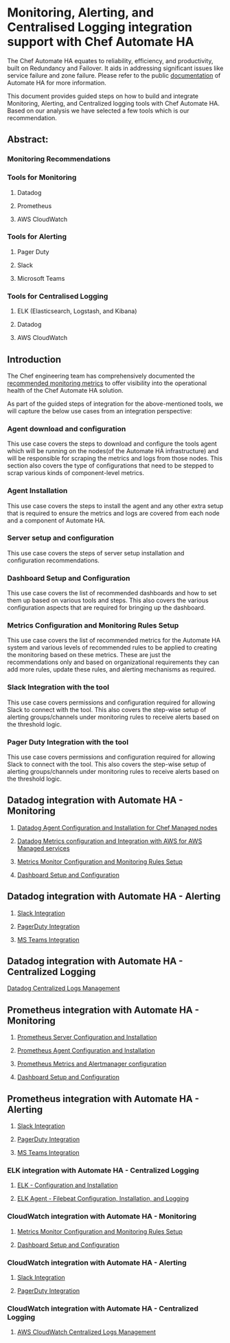 # Monitoring, Alerting, and Centralised Logging integration support with Chef Automate HA

The Chef Automate HA equates to reliability, efficiency, and productivity, built on Redundancy and Failover. It aids in addressing significant issues like service failure and zone failure. Please refer to the public [documentation](https://docs.chef.io/automate/ha/) of Automate HA for more information.

This document provides guided steps on how to build and integrate Monitoring, Alerting, and Centralized logging tools with Chef Automate HA. Based on our analysis we have selected a few tools which is our recommendation.

## Abstract:

### Monitoring Recommendations

### Tools for Monitoring

1. Datadog

1. Prometheus

1. AWS CloudWatch

### Tools for Alerting

1. Pager Duty

1. Slack

1. Microsoft Teams

### Tools for Centralised Logging

1. ELK (Elasticsearch, Logstash, and Kibana)

1. Datadog

1. AWS CloudWatch

## Introduction

The Chef engineering team has comprehensively documented the [recommended monitoring metrics](./Monitoring_Recommendations.md) to offer visibility into the operational health of the Chef Automate HA solution.

As part of the guided steps of integration for the above-mentioned tools, we will capture the below use cases from an integration perspective:

### Agent download and configuration

This use case covers the steps to download and configure the tools agent which will be running on the nodes(of the Automate HA infrastructure) and will be responsible for scraping the metrics and logs from those nodes. This section also covers the type of configurations that need to be stepped to scrap various kinds of component-level metrics.

### Agent Installation

This use case covers the steps to install the agent and any other extra setup that is required to ensure the metrics and logs are covered from each node and a component of Automate HA.

### Server setup and configuration

This use case covers the steps of server setup installation and configuration recommendations.

### Dashboard Setup and Configuration

This use case covers the list of recommended dashboards and how to set them up based on various tools and steps. This also covers the various configuration aspects that  are required for bringing up the dashboard.

### Metrics Configuration and Monitoring Rules Setup

This use case covers the list of recommended metrics for the Automate HA system and various levels of recommended rules to be applied to creating the monitoring based on these metrics. These are just the recommendations only and based on organizational requirements they can add more rules, update these rules, and alerting mechanisms as required.

### Slack Integration with the tool

This use case covers permissions and configuration required for allowing Slack to connect with the tool. This also covers the step-wise setup of alerting groups/channels under monitoring rules to receive alerts based on the threshold logic.

### Pager Duty Integration with the tool

This use case covers permissions and configuration required for allowing Slack to connect with the tool. This also covers the step-wise setup of alerting groups/channels under monitoring rules to receive alerts based on the threshold logic.

## Datadog integration with Automate HA - Monitoring

1. [Datadog Agent Configuration and Installation for Chef Managed nodes](/data-dog/DataDog-Installation_and_Configration.md)

1. [Datadog Metrics configuration and Integration with AWS for AWS Managed services](/data-dog/DataDog-AWS_Integration.md)

1. [Metrics Monitor Configuration and Monitoring Rules Setup](/data-dog/Monitor_configuration_and_alerting.md)

1. [Dashboard Setup and Configuration](/data-dog/DataDog-Dashboard-Setup-and-Configuration.md)

## Datadog integration with Automate HA - Alerting

1. [Slack Integration](data-dog/Slack_Integration_and_notification.md)

1. [PagerDuty Integration](data-dog/PagerDuty_Integration_and_Notification.md)

1. [MS Teams Integration](data-dog/DataDog-MSTeams-Integration-Alerting.md)

## Datadog integration with Automate HA - Centralized Logging

[Datadog Centralized Logs Management](data-dog/DataDog-Centralise_Logs_Management.md)

## Prometheus integration with Automate HA - Monitoring

1. [Prometheus Server Configuration and Installation](prometheus/Prometheus-server-installation-and-configuration-setup.md)

1. [Prometheus Agent Configuration and Installation](prometheus/Prometheus-agent-installation-configuration.md)

1. [Prometheus Metrics and Alertmanager configuration](prometheus/Prometheus_Monitor_configuration_and_alerting.md)

1. [Dashboard Setup and Configuration](prometheus/Prometheus-Dashboard-Setup-and-Configuration.md)

## Prometheus integration with Automate HA - Alerting

1. [Slack Integration](prometheus/prometheus_slack_Integration_and_Notification.md)

1. [PagerDuty Integration](prometheus/prometheus_PagerDuty_Integration_and_Notification.md)

1. [MS Teams Integration](prometheus/prometheus_msteams_Integration_and_Notification.md)

### ELK integration with Automate HA - Centralized Logging

1. [ELK - Configuration and Installation](ELK/ELK-installation-and-configuration.md)

1. [ELK Agent - Filebeat Configuration, Installation, and Logging](ELK/filebeat-installation.md)

### CloudWatch integration with Automate HA - Monitoring

1. [Metrics Monitor Configuration and Monitoring Rules Setup](cloud-watch/AWS_CloudWatch_Metrics_Monitoring_Configration.md)

1. [Dashboard Setup and Configuration](https://github.com/chef/monitoring-integration-automate/blob/main/cloud-watch/AWS_CloudWatch_Dashboards.md)

### CloudWatch integration with Automate HA - Alerting

1. [Slack Integration](https://github.com/chef/monitoring-integration-automate/blob/main/cloud-watch/AWS_CloudWatch_Slack_Integration.md)

1. [PagerDuty Integration](https://github.com/chef/monitoring-integration-automate/blob/main/cloud-watch/AWS_CloudWatch_PagerDuty_Integration_Alerting.md)

### CloudWatch integration with Automate HA - Centralized Logging

1. [AWS CloudWatch Centralized Logs Management](https://github.com/chef/monitoring-integration-automate/blob/main/cloud-watch/AWS_CloudWatch_Logging_Configration.md)
